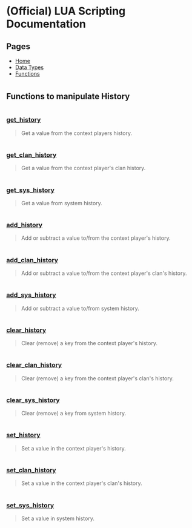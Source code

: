 
# (Official) LUA Scripting Documentation

## Pages
- [Home](../../index)
- [Data Types](../data-types)
- [Functions](../functions)

#
## Functions to manipulate History
#
### [get_history](History/get_history)
> Get a value from the context players history.
#
### [get_clan_history](History/get_clan_history)
> Get a value from the context player's clan history.
#
### [get_sys_history](History/get_sys_history)
> Get a value from system history.
#
### [add_history](History/add_history)
> Add or subtract a value to/from the context player's history.
#
### [add_clan_history](History/add_clan_history)
> Add or subtract a value to/from the context player's clan's history.
#
### [add_sys_history](History/add_sys_history)
> Add or subtract a value to/from system history.
#
### [clear_history](History/clear_history)
> Clear (remove) a key from the context player's history.
#
### [clear_clan_history](History/clear_clan_history)
> Clear (remove) a key from the context player's clan's history.
#
### [clear_sys_history](History/clear_sys_history)
> Clear (remove) a key from system history.
#
### [set_history](History/set_history)
> Set a value in the context player's history.
#
### [set_clan_history](History/set_clan_history)
> Set a value in the context player's clan's history.
#
### [set_sys_history](History/set_sys_history)
> Set a value in system history.
#
